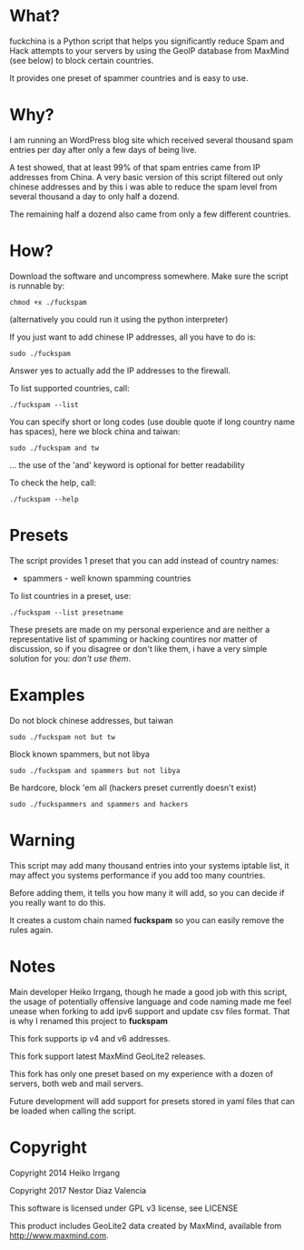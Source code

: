 What?
=====

fuckchina is a Python script that helps you significantly reduce Spam and
Hack attempts to your servers by using the GeoIP database from
MaxMind (see below) to block certain countries.

It provides one preset of spammer countries and is easy to use.

Why?
====

I am running an WordPress blog site which received several thousand spam
entries per day after only a few days of being live.

A test showed, that at least 99% of that spam entries came from IP addresses
from China. A very basic version of this script filtered out only chinese
addresses and by this i was able to reduce the spam level from several thousand
a day to only half a dozend.

The remaining half a dozend also came from only a few different countries.

How?
====

Download the software and uncompress somewhere. Make sure the script is
runnable by:

    chmod +x ./fuckspam
    
(alternatively you could run it using the python interpreter)

If you just want to add chinese IP addresses, all you have to do is:

    sudo ./fuckspam

Answer yes to actually add the IP addresses to the firewall.

To list supported countries, call:

    ./fuckspam --list

You can specify short or long codes (use double quote if long country
name has spaces), here we block china and taiwan:

    sudo ./fuckspam and tw

... the use of the 'and' keyword is optional for better readability

To check the help, call:

    ./fuckspam --help

Presets
=======

The script provides 1 preset that you can add instead of country names:

 * spammers - well known spamming countries


To list countries in a preset, use:

    ./fuckspam --list presetname

These presets are made on my personal experience and are neither a representative
list of spamming or hacking countires nor matter of discussion, so if you disagree
or don't like them, i have a very simple solution for you: <em>don't use them</em>.

Examples
========

Do not block chinese addresses, but taiwan

    sudo ./fuckspam not but tw

Block known spammers, but not libya

    sudo ./fuckspam and spammers but not libya

Be hardcore, block 'em all (hackers preset currently doesn't exist)

    sudo ./fuckspammers and spammers and hackers

Warning
=======

This script may add many thousand entries into your systems iptable list, it may
affect you systems performance if you add too many countries.

Before adding them, it tells you how many it will add, so you can decide if you
really want to do this.

It creates a custom chain named **fuckspam** so you can easily remove the rules
again.

Notes
=====

Main developer Heiko Irrgang, though he made a good job with this script, the usage of potentially offensive language and code naming made me feel unease when forking to add ipv6 support and update csv files format. That is why I renamed this project to **fuckspam**

This fork supports ip v4 and v6 addresses.

This fork support latest MaxMind GeoLite2 releases.

This fork has only one preset based on my experience with a dozen of servers, both web and mail servers.

Future development will add support for presets stored in yaml files that can be loaded when calling the script.


Copyright
=========

Copyright 2014 Heiko Irrgang

Copyright 2017 Nestor Diaz Valencia

This software is licensed under GPL v3 license, see LICENSE

This product includes GeoLite2 data created by MaxMind, available from
<a href="http://www.maxmind.com">http://www.maxmind.com</a>.

